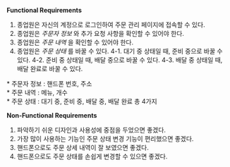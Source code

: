 **Functional Requirements**

1. 종업원은 자신의 계정으로 로그인하여 주문 관리 페이지에 접속할 수 있다.
2. 종업원은 _주문자 정보_ 와 추가 요청 사항을 확인할 수 있어야 한다.
3. 종업원은 _주문 내역_ 을 확인할 수 있어야 한다.
4. 종업원은 _주문 상태_ 를 바꿀 수 있다.
  4-1. 대기 중 상태일 때, 준비 중으로 바꿀 수 있다.
  4-2. 준비 중 상태일 때, 배달 중으로 바꿀 수 있다.
  4-3. 배달 중 상태일 때, 배달 완료로 바꿀 수 있다.

\* 주문자 정보 : 핸드폰 번호, 주소  
\* 주문 내역 : 메뉴, 개수  
\* 주문 상태 : 대기 중, 준비 중, 배달 중, 배달 완료 총 4가지  

**Non-Functional Requirements**

1. 파악하기 쉬운 디자인과 사용성에 중점을 두었으면 좋겠다.
2. 가장 많이 사용하는 기능인 주문 상태 변경 기능이 편리했으면 좋겠다.
3. 핸드폰으로도 주문 상세 내역이 잘 보였으면 좋겠다.
4. 핸드폰으로도 주문 상태를 손쉽게 변경할 수 있으면 좋겠다.
